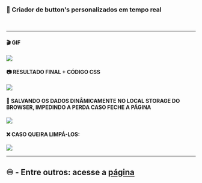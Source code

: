 <h3> 🔵 Criador de button's personalizados em tempo real</h3>
<br>
<hr>
<h4>🎬 GIF </h4>
<img src="https://user-images.githubusercontent.com/74941958/200725839-6f5559b7-19ca-44dc-a99f-28b1c2782f68.gif"> 
<br>
<h4>📷 RESULTADO FINAL + CÓDIGO CSS</h4>
<img src="https://user-images.githubusercontent.com/74941958/200728582-575c3d12-1e1d-4ac2-961b-1315ac7c8f86.png">
<br>
<h4>💾 SALVANDO OS DADOS DINÂMICAMENTE NO LOCAL STORAGE DO BROWSER, IMPEDINDO A PERDA CASO FECHE A PÁGINA </h4>
<img src="https://user-images.githubusercontent.com/74941958/201177865-4d5e6fb7-54bf-444d-8b53-a51d9008febb.png"
<br>
<h4>❌ CASO QUEIRA LIMPÁ-LOS: </h4>
<img src="https://user-images.githubusercontent.com/74941958/201178695-28988b4a-5031-48e4-865e-2441ad5ea3b1.png">
<hr>
<h2> ♾️ - Entre outros: acesse a <a href="https://pauloesmelos.github.io/button-creator-dynamic-javascript/">página</a></h2>
